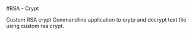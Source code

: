 #RSA - Crypt

Custom RSA crypt
Commandline application to crytp and decrypt text file using custom rsa crypt.
